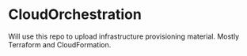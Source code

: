 # CloudOrchestration

Will use this repo to upload infrastructure provisioning material. Mostly Terraform and CloudFormation.
